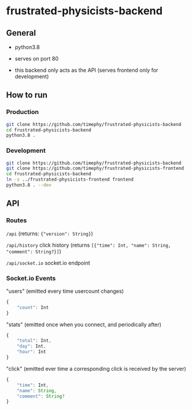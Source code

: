 # frustrated-physicists-backend

## General

- python3.8

- serves on port 80

- this backend only acts as the API (serves frontend only for development)

## How to run

### Production

```bash
git clone https://github.com/timephy/frustrated-physicists-backend
cd frustrated-physicists-backend
python3.8 .
```

### Development

```bash
git clone https://github.com/timephy/frustrated-physicists-backend
git clone https://github.com/timephy/frustrated-physicists-frontend
cd frustrated-physicists-backend
ln -s ../frustrated-physicists-frontend frontend
python3.8 . --dev
```

## API

### Routes

`/api` (returns: `{"version": String}`)

`/api/history` click history (returns `[{"time": Int, "name": String, "comment": String?}]`)

`/api/socket.io` socket.io endpoint

### Socket.io Events

"users" (emitted every time usercount changes)

```typescript
{
    "count": Int
}
```

"stats" (emitted once when you connect, and periodically after)

```typescript
{
    "total": Int,
    "day": Int,
    "hour": Int
}
```

"click" (emitted ever time a corresponding click is received by the server)

```typescript
{
    "time": Int,
    "name": String,
    "comment": String?
}
```
